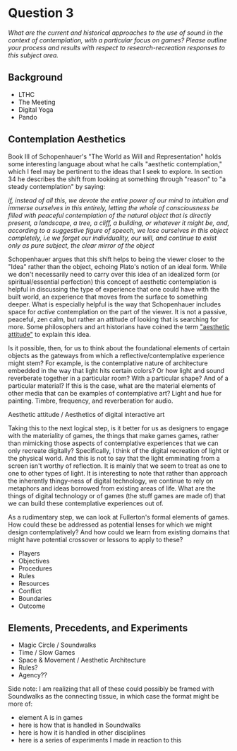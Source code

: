 # Question 3

_What are the current and historical approaches to the use of sound in the context of contemplation, with a particular focus on games? Please outline your process and results with respect to research-recreation responses to this subject area._

## Background
- LTHC
- The Meeting
- Digital Yoga
- Pando


## Contemplation Aesthetics

Book III of Schopenhauer's "The World as Will and Representation" holds some interesting language about what he calls "aesthetic contemplation," which I feel may be pertinent to the ideas that I seek to explore. In section 34 he describes the shift from looking at something through "reason" to "a steady contemplation" by saying:

_if, instead of all this, we devote the entire power of our mind to intuition and immerse ourselves in this entirely, letting the whole of consciousness be filled with peaceful contemplation of the natural object that is directly present, a landscape, a tree, a cliff, a building, or whatever it might be, and, according to a suggestive figure of speech, we *lose* ourselves in this object completely, i.e we forget our individuality, our will, and continue to exist only as pure subject, the clear mirror of the object_

Schopenhauer argues that this shift helps to being the viewer closer to the "Idea" rather than the object, echoing Plato's notion of an ideal form. While we don't necessarily need to carry over this idea of an idealized form (or spiritual/essential perfection) this concept of aesthetic contemplation is helpful in discussing the type of experience that one could have with the built world, an experience that moves from the surface to something deeper. What is especially helpful is the way that Schopenhauer includes space for *active* contemplation on the part of the viewer. It is not a passive, peaceful, zen calm, but rather an attitude of looking that is searching for more. Some philosophers and art historians have coined the term ["aesthetic attitude"](https://iep.utm.edu/aesthetic-attitude/) to explain this idea. 

Is it possible, then, for us to think about the foundational elements of certain objects as the gateways from which a reflective/contemplative experience might stem? For example, is the contemplative nature of architecture embedded in the way that light hits certain colors? Or how light and sound reverberate together in a particular room? With a particular shape? And of a particular material? If this is the case, what are the material elements of other media that can be examples of contemplative art? Light and hue for painting. Timbre, frequency, and reverberation for audio. 

Aesthetic attitude / Aesthetics of digital interactive art

Taking this to the next logical step, is it better for us as designers to engage with the materiality of games, the things that make games games, rather than mimicking those aspects of contemplative experiences that we can only recreate digitally? Specifically, I think of the digital recreation of light or the physical world. And this is not to say that the light emminating from a screen isn't worthy of reflection. It is mainly that we seem to treat as one to one to other types of light. It is interesting to note that rather than approach the inherently thingy-ness of digital technology, we continue to rely on metaphors and ideas borrowed from existing areas of life. What are the things of digital technology or of games (the stuff games are made of) that we can build these contemplative experiences out of.

As a rudimentary step, we can look at Fullerton's formal elements of games. How could these be addressed as potential lenses for which we might design contemplatively? And how could we learn from existing domains that might have potential crossover or lessons to apply to these?

- Players
- Objectives
- Procedures
- Rules
- Resources
- Conflict
- Boundaries
- Outcome


## Elements, Precedents, and Experiments
- Magic Circle / Soundwalks
- Time / Slow Games
- Space & Movement / Aesthetic Architecture
- Rules?
- Agency??

Side note: I am realizing that all of these could possibly be framed with Soundwalks as the connecting tissue, in which case the format might be more of:
- element A is in games
- here is how that is handled in Soundwalks
- here is how it is handled in other disciplines
- here is a series of experiments I made in reaction to this



